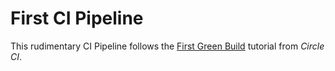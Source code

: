 # First CI Pipeline

This rudimentary CI Pipeline follows the [First Green 
Build](https://circleci.com/docs/2.0/getting-started/) tutorial from 
*Circle CI*.
